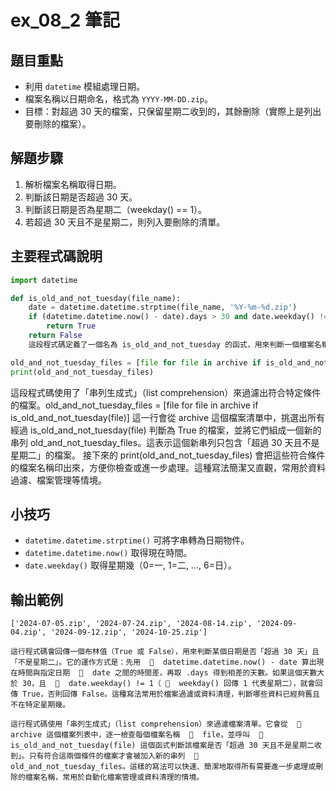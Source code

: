 # ex_08_2 筆記

## 題目重點
- 利用 `datetime` 模組處理日期。
- 檔案名稱以日期命名，格式為 `YYYY-MM-DD.zip`。
- 目標：對超過 30 天的檔案，只保留星期二收到的，其餘刪除（實際上是列出要刪除的檔案）。

## 解題步驟
1. 解析檔案名稱取得日期。
2. 判斷該日期是否超過 30 天。
3. 判斷該日期是否為星期二（weekday() == 1）。
4. 若超過 30 天且不是星期二，則列入要刪除的清單。

## 主要程式碼說明
```python
import datetime

def is_old_and_not_tuesday(file_name):
    date = datetime.datetime.strptime(file_name, '%Y-%m-%d.zip')
    if (datetime.datetime.now() - date).days > 30 and date.weekday() != 1:
        return True
    return False
    這段程式碼定義了一個名為 is_old_and_not_tuesday 的函式，用來判斷一個檔案名稱（假設格式為 YYYY-MM-DD.zip）所代表的日期是否「超過 30 天」且「不是星期二」。首先，函式會用 datetime.datetime.strptime(file_name, '%Y-%m-%d.zip') 解析檔名，取得對應的日期物件。接著，計算這個日期距離現在的天數，如果超過 30 天，且該日期的星期幾不是星期二（date.weekday() != 1，其中 0 代表星期一，1 代表星期二），就回傳 True；否則回傳 False。這種寫法常用於檔案清理或備份管理，判斷哪些檔案需要處理或刪除。

old_and_not_tuesday_files = [file for file in archive if is_old_and_not_tuesday(file)]
print(old_and_not_tuesday_files)
```
這段程式碼使用了「串列生成式」（list comprehension）來過濾出符合特定條件的檔案。old_and_not_tuesday_files = [file for file in archive if is_old_and_not_tuesday(file)] 這一行會從 archive 這個檔案清單中，挑選出所有經過 is_old_and_not_tuesday(file) 判斷為 True 的檔案，並將它們組成一個新的串列 old_and_not_tuesday_files。這表示這個新串列只包含「超過 30 天且不是星期二」的檔案。 接下來的 print(old_and_not_tuesday_files) 會把這些符合條件的檔案名稱印出來，方便你檢查或進一步處理。這種寫法簡潔又直觀，常用於資料過濾、檔案管理等情境。

## 小技巧
- `datetime.datetime.strptime()` 可將字串轉為日期物件。
- `datetime.datetime.now()` 取得現在時間。
- `date.weekday()` 取得星期幾（0=一, 1=二, ..., 6=日）。

## 輸出範例
```
['2024-07-05.zip', '2024-07-24.zip', '2024-08-14.zip', '2024-09-04.zip', '2024-09-12.zip', '2024-10-25.zip']

這行程式碼會回傳一個布林值（True 或 False），用來判斷某個日期是否「超過 30 天」且「不是星期二」。它的運作方式是：先用    datetime.datetime.now() - date 算出現在時間與指定日期    date 之間的時間差，再取 .days 得到相差的天數。如果這個天數大於 30，且    date.weekday() != 1（   weekday() 回傳 1 代表星期二），就會回傳 True，否則回傳 False。這種寫法常用於檔案過濾或資料清理，判斷哪些資料已經夠舊且不在特定星期幾。

這行程式碼使用「串列生成式」（list comprehension）來過濾檔案清單。它會從    archive 這個檔案列表中，逐一檢查每個檔案名稱    file，並呼叫    is_old_and_not_tuesday(file) 這個函式判斷該檔案是否「超過 30 天且不是星期二收到」。只有符合這兩個條件的檔案才會被加入新的串列    old_and_not_tuesday_files。這樣的寫法可以快速、簡潔地取得所有需要進一步處理或刪除的檔案名稱，常用於自動化檔案管理或資料清理的情境。